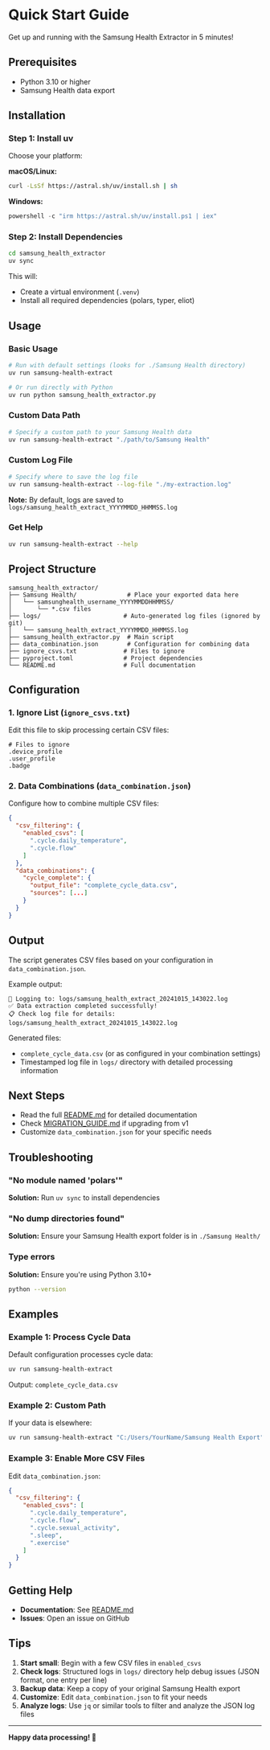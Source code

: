 # Quick Start Guide

Get up and running with the Samsung Health Extractor in 5 minutes!

## Prerequisites

- Python 3.10 or higher
- Samsung Health data export

## Installation

### Step 1: Install uv

Choose your platform:

**macOS/Linux:**
```bash
curl -LsSf https://astral.sh/uv/install.sh | sh
```

**Windows:**
```powershell
powershell -c "irm https://astral.sh/uv/install.ps1 | iex"
```

### Step 2: Install Dependencies

```bash
cd samsung_health_extractor
uv sync
```

This will:
- Create a virtual environment (`.venv`)
- Install all required dependencies (polars, typer, eliot)

## Usage

### Basic Usage

```bash
# Run with default settings (looks for ./Samsung Health directory)
uv run samsung-health-extract

# Or run directly with Python
uv run python samsung_health_extractor.py
```

### Custom Data Path

```bash
# Specify a custom path to your Samsung Health data
uv run samsung-health-extract "./path/to/Samsung Health"
```

### Custom Log File

```bash
# Specify where to save the log file
uv run samsung-health-extract --log-file "./my-extraction.log"
```

**Note:** By default, logs are saved to `logs/samsung_health_extract_YYYYMMDD_HHMMSS.log`

### Get Help

```bash
uv run samsung-health-extract --help
```

## Project Structure

```
samsung_health_extractor/
├── Samsung Health/              # Place your exported data here
│   └── samsunghealth_username_YYYYMMDDHHMMSS/
│       └── *.csv files
├── logs/                       # Auto-generated log files (ignored by git)
│   └── samsung_health_extract_YYYYMMDD_HHMMSS.log
├── samsung_health_extractor.py  # Main script
├── data_combination.json        # Configuration for combining data
├── ignore_csvs.txt             # Files to ignore
├── pyproject.toml              # Project dependencies
└── README.md                   # Full documentation
```

## Configuration

### 1. Ignore List (`ignore_csvs.txt`)

Edit this file to skip processing certain CSV files:

```text
# Files to ignore
.device_profile
.user_profile
.badge
```

### 2. Data Combinations (`data_combination.json`)

Configure how to combine multiple CSV files:

```json
{
  "csv_filtering": {
    "enabled_csvs": [
      ".cycle.daily_temperature",
      ".cycle.flow"
    ]
  },
  "data_combinations": {
    "cycle_complete": {
      "output_file": "complete_cycle_data.csv",
      "sources": [...]
    }
  }
}
```

## Output

The script generates CSV files based on your configuration in `data_combination.json`.

Example output:
```
📝 Logging to: logs/samsung_health_extract_20241015_143022.log
✅ Data extraction completed successfully!
📋 Check log file for details: logs/samsung_health_extract_20241015_143022.log
```

Generated files:
- `complete_cycle_data.csv` (or as configured in your combination settings)
- Timestamped log file in `logs/` directory with detailed processing information

## Next Steps

- Read the full [README.md](README.md) for detailed documentation
- Check [MIGRATION_GUIDE.md](MIGRATION_GUIDE.md) if upgrading from v1
- Customize `data_combination.json` for your specific needs

## Troubleshooting

### "No module named 'polars'"

**Solution:** Run `uv sync` to install dependencies

### "No dump directories found"

**Solution:** Ensure your Samsung Health export folder is in `./Samsung Health/`

### Type errors

**Solution:** Ensure you're using Python 3.10+
```bash
python --version
```

## Examples

### Example 1: Process Cycle Data

Default configuration processes cycle data:
```bash
uv run samsung-health-extract
```

Output: `complete_cycle_data.csv`

### Example 2: Custom Path

If your data is elsewhere:
```bash
uv run samsung-health-extract "C:/Users/YourName/Samsung Health Export"
```

### Example 3: Enable More CSV Files

Edit `data_combination.json`:
```json
{
  "csv_filtering": {
    "enabled_csvs": [
      ".cycle.daily_temperature",
      ".cycle.flow",
      ".cycle.sexual_activity",
      ".sleep",
      ".exercise"
    ]
  }
}
```

## Getting Help

- **Documentation**: See [README.md](README.md)
- **Issues**: Open an issue on GitHub

## Tips

1. **Start small**: Begin with a few CSV files in `enabled_csvs`
2. **Check logs**: Structured logs in `logs/` directory help debug issues (JSON format, one entry per line)
3. **Backup data**: Keep a copy of your original Samsung Health export
4. **Customize**: Edit `data_combination.json` to fit your needs
5. **Analyze logs**: Use `jq` or similar tools to filter and analyze the JSON log files

---

**Happy data processing! 🎉**

